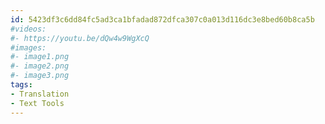 ```yaml
---
id: 5423df3c6dd84fc5ad3ca1bfadad872dfca307c0a013d116dc3e8bed60b8ca5b
#videos:
#- https://youtu.be/dQw4w9WgXcQ
#images:
#- image1.png
#- image2.png
#- image3.png
tags:
- Translation
- Text Tools
---
```

